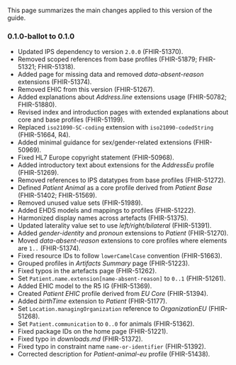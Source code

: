 This page summarizes the main changes applied to this version of the guide.

### 0.1.0-ballot to 0.1.0


* Updated IPS dependency to version `2.0.0` (FHIR-51370).
* Removed scoped references from base profiles (FHIR-51879; FHIR-51321; FHIR-51318).
* Added page for missing data and removed *data-absent-reason* extensions (FHIR-51374).
* Removed EHIC from this version (FHIR-51267).
* Added explanations about *Address.line* extensions usage (FHIR-50782; FHIR-51880).
* Revised index and introduction pages with extended explanations about core and base profiles (FHIR-51199).
* Replaced `iso21090-SC-coding` extension with `iso21090-codedString` (FHIR-51664, R4).
* Added minimal guidance for sex/gender-related extensions (FHIR-50969).
* Fixed HL7 Europe copyright statement (FHIR-50968).
* Added introductory text about extensions for the *AddressEu* profile (FHIR-51269).
* Removed references to IPS datatypes from base profiles (FHIR-51272).
* Defined *Patient Animal* as a core profile derived from *Patient Base* (FHIR-51402; FHIR-51569).
* Removed unused value sets (FHIR-51989).
* Added EHDS models and mappings to profiles (FHIR-51222).
* Harmonized display names across artefacts (FHIR-51375).
* Updated laterality value set to use *left/right/bilateral* (FHIR-51391).
* Added *gender-identity* and *pronoun* extensions to *Patient* (FHIR-51270).
* Moved *data-absent-reason* extensions to core profiles where elements are `1..` (FHIR-51374).
* Fixed resource IDs to follow `lowerCamelCase` convention (FHIR-51663).
* Grouped profiles in *Artifacts Summary* page (FHIR-51223).
* Fixed typos in the artefacts page (FHIR-51262).
* Set `Patient.name.extension[name-absent-reason]` to `0..1` (FHIR-51261).
* Added EHIC model to the R5 IG (FHIR-51369).
* Created *Patient EHIC* profile derived from *EU Core* (FHIR-51394).
* Added *birthTime* extension to *Patient* (FHIR-51177).
* Set `Location.managingOrganization` reference to *OrganizationEU* (FHIR-51268).
* Set `Patient.communication` to `0..0` for animals (FHIR-51362).
* Fixed package IDs on the home page (FHIR-51221).
* Fixed typo in *downloads.md* (FHIR-51372).
* Fixed typo in constraint name `name-or-identifier` (FHIR-51392).
* Corrected description for *Patient-animal-eu* profile (FHIR-51438).